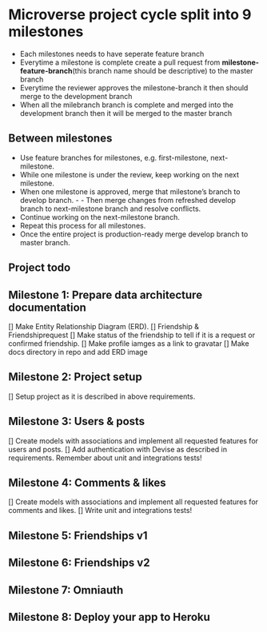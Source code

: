 # Microverse project cycle split into 9 milestones
- Each milestones needs to have seperate feature branch 
- Everytime a milestone is complete create a pull request from **milestone-feature-branch**(this branch name should be descriptive) to the master branch
- Everytime the reviewer approves the milestone-branch it then should merge to the development branch
- When all the milebranch branch is complete and merged into the development branch then it will be merged to the master branch


## Between milestones
- Use feature branches for milestones, e.g. first-milestone, next-milestone.
- While one milestone is under the review, keep working on the next milestone.
- When one milestone is approved, merge that milestone’s branch to develop branch. - - Then merge changes from refreshed develop branch to next-milestone branch and resolve conflicts.
- Continue working on the next-milestone branch.
- Repeat this process for all milestones.
- Once the entire project is production-ready merge develop branch to master branch.


## Project todo 

## Milestone 1: Prepare data architecture documentation
[] Make Entity Relationship Diagram (ERD).
    [] Friendship & Friendshiprequest
    [] Make status of the friendship to tell if it is a request or confirmed friendship.
[] Make profile iamges as a link to gravatar
[] Make docs directory in repo and add ERD image

## Milestone 2: Project setup
[] Setup project as it is described in above requirements.

## Milestone 3: Users & posts
[] Create models with associations and implement all requested features for users and posts. 
[] Add authentication with Devise as described in requirements. Remember about unit and integrations tests!

## Milestone 4: Comments & likes
[] Create models with associations and implement all requested features for comments and likes. 
[] Write unit and integrations tests!

## Milestone 5: Friendships v1
## Milestone 6: Friendships v2
## Milestone 7: Omniauth
## Milestone 8: Deploy your app to Heroku






